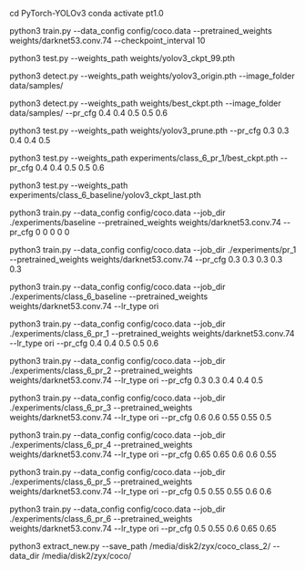 cd PyTorch-YOLOv3
conda activate pt1.0

python3 train.py --data_config config/coco.data  --pretrained_weights weights/darknet53.conv.74 --checkpoint_interval 10

python3 test.py --weights_path weights/yolov3_ckpt_99.pth

python3 detect.py --weights_path weights/yolov3_origin.pth --image_folder data/samples/

python3 detect.py --weights_path weights/best_ckpt.pth --image_folder data/samples/ --pr_cfg 0.4 0.4 0.5 0.5 0.6

python3 test.py --weights_path weights/yolov3_prune.pth  --pr_cfg 0.3 0.3 0.4 0.4 0.5

python3 test.py --weights_path experiments/class_6_pr_1/best_ckpt.pth --pr_cfg 0.4 0.4 0.5 0.5 0.6

python3 test.py --weights_path experiments/class_6_baseline/yolov3_ckpt_last.pth



python3 train.py --data_config config/coco.data  --job_dir ./experiments/baseline --pretrained_weights weights/darknet53.conv.74 --pr_cfg 0 0 0 0 0

python3 train.py --data_config config/coco.data  --job_dir ./experiments/pr_1 --pretrained_weights weights/darknet53.conv.74 --pr_cfg 0.3 0.3 0.3 0.3 0.3

python3 train.py --data_config config/coco.data  --job_dir ./experiments/class_6_baseline --pretrained_weights weights/darknet53.conv.74 --lr_type ori

python3 train.py --data_config config/coco.data  --job_dir ./experiments/class_6_pr_1 --pretrained_weights weights/darknet53.conv.74 --lr_type ori --pr_cfg 0.4 0.4 0.5 0.5 0.6

python3 train.py --data_config config/coco.data  --job_dir ./experiments/class_6_pr_2 --pretrained_weights weights/darknet53.conv.74 --lr_type ori --pr_cfg 0.3 0.3 0.4 0.4 0.5

python3 train.py --data_config config/coco.data  --job_dir ./experiments/class_6_pr_3 --pretrained_weights weights/darknet53.conv.74 --lr_type ori --pr_cfg 0.6 0.6 0.55 0.55 0.5

python3 train.py --data_config config/coco.data  --job_dir ./experiments/class_6_pr_4 --pretrained_weights weights/darknet53.conv.74 --lr_type ori --pr_cfg 0.65 0.65 0.6 0.6 0.55

python3 train.py --data_config config/coco.data  --job_dir ./experiments/class_6_pr_5 --pretrained_weights weights/darknet53.conv.74 --lr_type ori --pr_cfg 0.5 0.55 0.55 0.6 0.6

python3 train.py --data_config config/coco.data  --job_dir ./experiments/class_6_pr_6 --pretrained_weights weights/darknet53.conv.74 --lr_type ori --pr_cfg 0.5 0.55 0.6 0.65 0.65

python3 extract_new.py --save_path /media/disk2/zyx/coco_class_2/ --data_dir /media/disk2/zyx/coco/